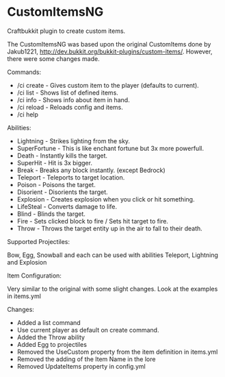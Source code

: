 CustomItemsNG
=============

Craftbukkit plugin to create custom items.


The CustomItemsNG was based upon the original CustomItems done by Jakub1221,
http://dev.bukkit.org/bukkit-plugins/custom-items/.  However, there were
some changes made.

Commands: 
- /ci create <item name> <player> - Gives custom item to the player
                                (defaults to current).
- /ci list                       -  Shows list of defined items.
- /ci info                       -  Shows info about item in hand.
- /ci reload                     -  Reloads config and items.
- /ci help

Abilities: 
- Lightning - Strikes lighting from the sky.
- SuperFortune - This is like enchant fortune but 3x more powerfull.
- Death - Instantly kills the target.
- SuperHit - Hit is 3x bigger.
- Break - Breaks any block instantly. (except Bedrock)
- Teleport - Teleports to target location.
- Poison - Poisons the target.
- Disorient - Disorients the target.
- Explosion - Creates explosion when you click or hit something.
- LifeSteal - Converts damage to life.
- Blind - Blinds the target.
- Fire - Sets clicked block to fire / Sets hit target to fire.
- Throw - Throws the target entity up in the air to fall to their death.

Supported Projectiles: 


Bow, Egg, Snowball
and each can be used with abilities Teleport, Lightning and Explosion

Item Configuration:


Very similar to the original with some slight changes.  Look at the examples in items.yml

Changes:
- Added a list command
- Use current player as default on create command.
- Added the Throw ability
- Added Egg to projectiles
- Removed the UseCustom property from the item definition in items.yml 
- Removed the adding of the Item Name in the lore
- Removed UpdateItems property in config.yml 

